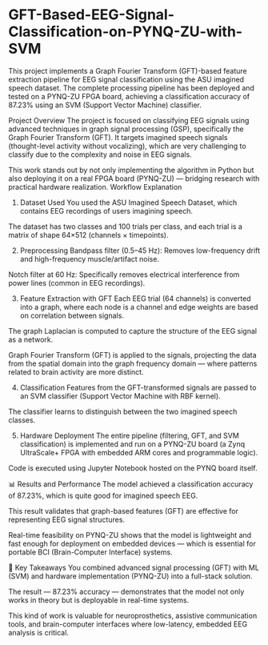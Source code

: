 # GFT-Based-EEG-Signal-Classification-on-PYNQ-ZU-with-SVM
This project implements a Graph Fourier Transform (GFT)-based feature extraction pipeline for EEG signal classification using the ASU imagined speech dataset. The complete processing pipeline has been deployed and tested on a PYNQ-ZU FPGA board, achieving a classification accuracy of 87.23% using an SVM (Support Vector Machine) classifier.

Project Overview
The project is focused on classifying EEG signals using advanced techniques in graph signal processing (GSP), specifically the Graph Fourier Transform (GFT). It targets imagined speech signals (thought-level activity without vocalizing), which are very challenging to classify due to the complexity and noise in EEG signals.

This work stands out by not only implementing the algorithm in Python but also deploying it on a real FPGA board (PYNQ-ZU) — bridging research with practical hardware realization.
Workflow Explanation
1. Dataset Used
You used the ASU Imagined Speech Dataset, which contains EEG recordings of users imagining speech.

The dataset has two classes and 100 trials per class, and each trial is a matrix of shape 64×512 (channels × timepoints).

2. Preprocessing
Bandpass filter (0.5–45 Hz): Removes low-frequency drift and high-frequency muscle/artifact noise.

Notch filter at 60 Hz: Specifically removes electrical interference from power lines (common in EEG recordings).

3. Feature Extraction with GFT
Each EEG trial (64 channels) is converted into a graph, where each node is a channel and edge weights are based on correlation between signals.

The graph Laplacian is computed to capture the structure of the EEG signal as a network.

Graph Fourier Transform (GFT) is applied to the signals, projecting the data from the spatial domain into the graph frequency domain — where patterns related to brain activity are more distinct.

4. Classification
Features from the GFT-transformed signals are passed to an SVM classifier (Support Vector Machine with RBF kernel).

The classifier learns to distinguish between the two imagined speech classes.

5. Hardware Deployment
The entire pipeline (filtering, GFT, and SVM classification) is implemented and run on a PYNQ-ZU board (a Zynq UltraScale+ FPGA with embedded ARM cores and programmable logic).

Code is executed using Jupyter Notebook hosted on the PYNQ board itself.

📊 Results and Performance
The model achieved a classification accuracy of 87.23%, which is quite good for imagined speech EEG.

This result validates that graph-based features (GFT) are effective for representing EEG signal structures.

Real-time feasibility on PYNQ-ZU shows that the model is lightweight and fast enough for deployment on embedded devices — which is essential for portable BCI (Brain-Computer Interface) systems.

🧠 Key Takeaways
You combined advanced signal processing (GFT) with ML (SVM) and hardware implementation (PYNQ-ZU) into a full-stack solution.

The result — 87.23% accuracy — demonstrates that the model not only works in theory but is deployable in real-time systems.

This kind of work is valuable for neuroprosthetics, assistive communication tools, and brain-computer interfaces where low-latency, embedded EEG analysis is critical.
